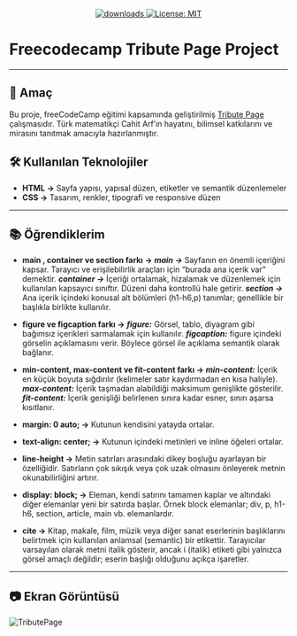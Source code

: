  <p align="center">
  <a href="https://github.com/busrademirell/tribute-page/blob/master/README.md">
    <img alt="downloads" src="https://img.shields.io/badge/English-En-blue" target="_blank" />
  </a>
  <a href="https://github.com/busrademirell/tribute-page/blob/master/doc/tr/Readme_tr.md">
    <img alt="License: MIT" src="https://img.shields.io/badge/Turkish-Tr-red" target="_blank" />
  </a>
</p>

# Freecodecamp Tribute Page Project

---

## 🎯 Amaç

Bu proje, freeCodeCamp eğitimi kapsamında geliştirilmiş [Tribute Page](https://tribute-page.freecodecamp.rocks/) çalışmasıdır. Türk matematikçi Cahit Arf’ın hayatını, bilimsel katkılarını ve mirasını tanıtmak amacıyla hazırlanmıştır.

## 🛠 Kullanılan Teknolojiler

- **HTML →** Sayfa yapısı, yapısal düzen, etiketler ve semantik düzenlemeler
- **CSS →** Tasarım, renkler, tipografi ve responsive düzen

---

## 📚 Öğrendiklerim

- **main , container ve section farkı →**
  **_main →_** Sayfanın en önemli içeriğini kapsar. Tarayıcı ve erişilebilirlik araçları için “burada ana içerik var” demektir.
  **_container →_** İçeriği ortalamak, hizalamak ve düzenlemek için kullanılan kapsayıcı sınıftır. Düzeni daha kontrollü hale getirir.
  **_section →_** Ana içerik içindeki konusal alt bölümleri (h1-h6,p) tanımlar; genellikle bir başlıkla birlikte kullanılır.

- **figure ve figcaption farkı →**
  **_figure:_** Görsel, tablo, diyagram gibi bağımsız içerikleri sarmalamak için kullanılır.
  **_figcaption:_** figure içindeki görselin açıklamasını verir. Böylece görsel ile açıklama semantik olarak bağlanır.

- **min-content, max-content ve fit-content farkı →**
  **_min-content:_** İçerik en küçük boyuta sığdırılır (kelimeler satır kaydırmadan en kısa haliyle).
  **_max-content:_** İçerik taşmadan alabildiği maksimum genişlikte gösterilir.
  **_fit-content:_** İçerik genişliği belirlenen sınıra kadar esner, sınırı aşarsa kısıtlanır.

- **margin: 0 auto; →** Kutunun kendisini yatayda ortalar.

- **text-align: center; →** Kutunun içindeki metinleri ve inline öğeleri ortalar.

- **line-height →** Metin satırları arasındaki dikey boşluğu ayarlayan bir özelliğidir. Satırların çok sıkışık veya çok uzak olmasını önleyerek metnin okunabilirliğini artırır.

- **display: block; →** Eleman, kendi satırını tamamen kaplar ve altındaki diğer elemanlar yeni bir satırda başlar. Örnek block elemanlar; div, p, h1-h6, section, article, main vb. elemanlardır.

- **cite →** Kitap, makale, film, müzik veya diğer sanat eserlerinin başlıklarını belirtmek için kullanılan anlamsal (semantic) bir etikettir. Tarayıcılar varsayılan olarak metni italik gösterir, ancak i (italik) etiketi gibi yalnızca görsel amaçlı değildir; eserin başlığı olduğunu açıkça işaretler.

---

## 📷 Ekran Görüntüsü

![TributePage](.gif)
